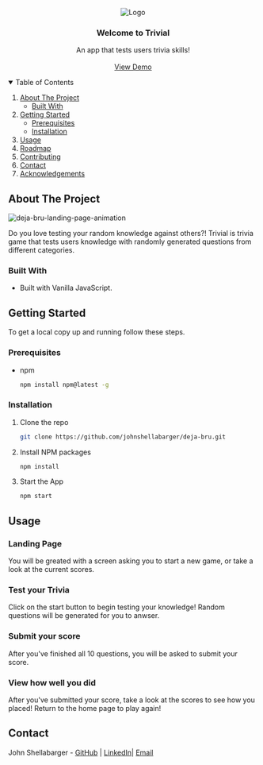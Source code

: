 <p align="center">
    <img src="https://user-images.githubusercontent.com/82396393/134072508-0ee3b4b5-a8be-4a0e-b229-763a7990b208.png" alt="Logo">
  <h3 align="center">Welcome to Trivial</h3>
  <p align="center">
    An app that tests users trivia skills!
    <br />
    <br />
    <a href="https://www.loom.com/share/f05809e08756448ebef2ac45844dee03">View Demo</a>
  </p>
</p>

<!-- TABLE OF CONTENTS -->
<details open="open">
  <summary>Table of Contents</summary>
  <ol>
    <li>
      <a href="#about-the-project">About The Project</a>
      <ul>
        <li><a href="#built-with">Built With</a></li>
      </ul>
    </li>
    <li>
      <a href="#getting-started">Getting Started</a>
      <ul>
        <li><a href="#prerequisites">Prerequisites</a></li>
        <li><a href="#installation">Installation</a></li>
      </ul>
    </li>
    <li><a href="#usage">Usage</a></li>
    <li><a href="#roadmap">Roadmap</a></li>
    <li><a href="#contributing">Contributing</a></li>
    <li><a href="#contact">Contact</a></li>
    <li><a href="#acknowledgements">Acknowledgements</a></li>
  </ol>
</details>



<!-- ABOUT THE PROJECT -->
## About The Project

![deja-bru-landing-page-animation](https://user-images.githubusercontent.com/82396393/134078307-67edf8d9-4707-4441-9238-23a3a119c6d0.gif)

Do you love testing your random knowledge against others?! Trivial is trivia game that tests users knowledge with randomly generated questions from different categories. 

### Built With

* Built with Vanilla JavaScript.

<!-- GETTING STARTED -->
## Getting Started

To get a local copy up and running follow these steps.

### Prerequisites

* npm
  ```sh
  npm install npm@latest -g
  ```

### Installation

1. Clone the repo
   ```sh
   git clone https://github.com/johnshellabarger/deja-bru.git
   ```
2. Install NPM packages
   ```sh
   npm install
   ```
3. Start the App
   ```sh
   npm start
   ```

<!-- USAGE EXAMPLES -->
## Usage

### Landing Page
You will be greated with a screen asking you to start a new game, or take a look at the current scores. 


### Test your Trivia
Click on the start button to begin testing your knowledge! Random questions will be generated for you to anwser.  


### Submit your score
After you've finished all 10 questions, you will be asked to submit your score. 

### View how well you did
After you've submitted your score, take a look at the scores to see how you placed! Return to the home page to play again!  


<!-- CONTACT -->
## Contact

John Shellabarger - [GitHub](https://github.com/johnshellabarger) | [LinkedIn](https://www.linkedin.com/in/johnshellabarger/)| [Email](johnwilliamshellabarger@gmail.com)

